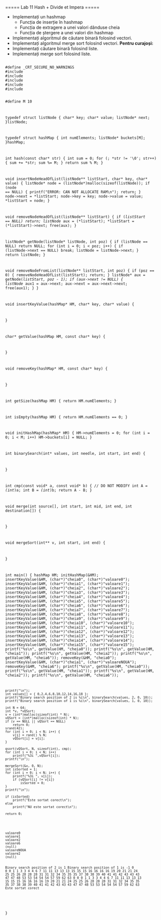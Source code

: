 ===== Lab 11 Hash + Divide et Impera =====

  - Implementați un hashmap
    - Funcția de inserție în hashmap
    - Funcția de extragere a unei valori dânduse cheia
    - Funcția de ștergere a unei valori din hashmap
  - Implementați algoritmul de căutare binară folosind vectori.
  - Implementați algoritmul merge sort folosind vectori.
**Pentru curajoși:**
  - Implementați căutare binară folosind liste.
  - Implementați merge sort folosind liste.

<code c schelet.c>
#define _CRT_SECURE_NO_WARNINGS
#include <conio.h>
#include <stdlib.h>
#include <stdio.h>
#include <string.h>
#include <math.h>

#define M 10

typedef struct listNode {
	char* key;
	char* value;
	listNode* next;
}listNode;

typedef struct hashMap {
	int numElements;
	listNode* buckets[M];
}hashMap;

int hash(const char* str) {
	int sum = 0;
	for (; *str != '\0'; str++) {
		sum += *str;
		sum %= M;
	}
	return sum % M;
}

void insertNodeHeadOfList(listNode** listStart, char* key, char* value) {
	listNode* node = (listNode*)malloc(sizeof(listNode));
	if (node == NULL) {
		printf("ERROR: CAN NOT ALLOCATE RAM\n");
		return;
	}
	node->next = *listStart;
	node->key = key;
	node->value = value;
	*listStart = node;
}

void removeNodeHeadOfList(listNode** listStart) {
	if (*listStart == NULL)
		return;
	listNode* aux = (*listStart);
	*listStart = (*listStart)->next;
	free(aux);
}

listNode* getNode(listNode* listNode, int poz) {
	if (listNode == NULL)
		return NULL;
	for (int i = 0; i < poz; i++) {
		if (listNode->next == NULL)
			break;
		listNode = listNode->next;
	}
	return listNode;
}

void removeNodeFromList(listNode** listStart, int poz) {
	if (poz == 0) {
		removeNodeHeadOfList(listStart);
		return;
	}
	listNode* aux = getNode(*listStart, poz - 1);
	if (aux->next != NULL) {
		listNode* aux1 = aux->next;
		aux->next = aux->next->next;
		free(aux1);
	}
}

void insertKeyValue(hashMap* HM, char* key, char* value) {
	
}

char* getValue(hashMap HM, const char* key) {
	
}

void removeKey(hashMap* HM, const char* key) {
	
}

int getSize(hashMap HM) {
	return HM.numElements;
}

int isEmpty(hashMap HM) {
	return HM.numElements == 0;
}

void initHashMap(hashMap* HM) {
	HM->numElements = 0;
	for (int i = 0; i < M; i++)
		HM->buckets[i] = NULL;
}

int binarySearch(int* values, int needle, int start, int end) {
	
}

int cmp(const void* a, const void* b) {
	// DO NOT MODIFY
	int A = *(int*)a;
	int B = *(int*)b;
	return A - B;
}

void merge(int source[], int start, int mid, int end, int destination[]) {
	
}

void mergeSort(int** v, int start, int end) {
	
}


int main()
{
	hashMap HM;
	initHashMap(&HM);
	insertKeyValue(&HM, (char*)"cheia0", (char*)"valoare0");
	insertKeyValue(&HM, (char*)"cheia1", (char*)"valoare1");
	insertKeyValue(&HM, (char*)"cheia2", (char*)"valoare2");
	insertKeyValue(&HM, (char*)"cheia3", (char*)"valoare3");
	insertKeyValue(&HM, (char*)"cheia4", (char*)"valoare4");
	insertKeyValue(&HM, (char*)"cheia5", (char*)"valoare5");
	insertKeyValue(&HM, (char*)"cheia6", (char*)"valoare6");
	insertKeyValue(&HM, (char*)"cheia7", (char*)"valoare7");
	insertKeyValue(&HM, (char*)"cheia8", (char*)"valoare8");
	insertKeyValue(&HM, (char*)"cheia9", (char*)"valoare9");
	insertKeyValue(&HM, (char*)"cheia10", (char*)"valoare10");
	insertKeyValue(&HM, (char*)"cheia11", (char*)"valoare11");
	insertKeyValue(&HM, (char*)"cheia12", (char*)"valoare12");
	insertKeyValue(&HM, (char*)"cheia13", (char*)"valoare13");
	insertKeyValue(&HM, (char*)"cheia14", (char*)"valoare14");
	insertKeyValue(&HM, (char*)"cheia15", (char*)"valoare15");
	printf("%s\n", getValue(HM, "cheia0"));
	printf("%s\n", getValue(HM, "cheia1"));
	printf("%s\n", getValue(HM, "cheia2"));
	printf("%s\n", getValue(HM, "cheia6"));
	removeKey(&HM, "cheia0");
	insertKeyValue(&HM, (char*)"cheia1", (char*)"valoareNOUA");
	removeKey(&HM, "cheia6");
	printf("%s\n", getValue(HM, "cheia0"));
	printf("%s\n", getValue(HM, "cheia1"));
	printf("%s\n", getValue(HM, "cheia2"));
	printf("%s\n", getValue(HM, "cheia6"));

	printf("\n");
	int values[] = { 0,2,4,6,8,10,12,14,16,18 };
	printf("Binary search position of 2 is %i\n", binarySearch(values, 2, 0, 10));
	printf("Binary search position of 1 is %i\n", binarySearch(values, 1, 0, 10));

	int N = 64;
	int *v, *vQSort;
	v = (int*)malloc(sizeof(int) * N);
	vQSort = (int*)malloc(sizeof(int) * N);
	if (v == NULL || vQSort == NULL)
		return 0;
	srand(42);
	for (int i = 0; i < N; i++) {
		v[i] = rand() % N;
		vQSort[i] = v[i];
	}

	qsort(vQSort, N, sizeof(int), cmp);
	for (int i = 0; i < N; i++)
		printf("%3i ",vQSort[i]);
	printf("\n");
	
	mergeSort(&v, 0, N);
	int isSorted = 1;
	for (int i = 0; i < N; i++) {
		printf("%3i ", v[i]);
		if (vQSort[i] != v[i])
			isSorted = 0;
	}
	printf("\n");

	if (isSorted)
		printf("Este sortat corect\n");
	else
		printf("NU este sortat corect\n");

	return 0;
}
</code>

<code c output>
valoare0
valoare1
valoare2
valoare6
(null)
valoareNOUA
valoare2
(null)

Binary search position of 2 is 1
Binary search position of 1 is -1
  0   0   0   1   1   3   3   4   4   6   7  11  11  13  13  13  15  15  15  16  16  16  16  19  20  21  21  24  25  25  26  28  28  28  31  31  32  34  35  35  35  37  38  38  39  40  41  41  42  43  43  43  47  47  48  53  53  54  54  54  57  59  62  63
  0   0   0   1   1   3   3   4   4   6   7  11  11  13  13  13  15  15  15  16  16  16  16  19  20  21  21  24  25  25  26  28  28  28  31  31  32  34  35  35  35  37  38  38  39  40  41  41  42  43  43  43  47  47  48  53  53  54  54  54  57  59  62  63
Este sortat corect
</code>